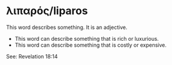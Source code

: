 # λιπαρός/liparos
This word describes something. It is an adjective.

* This word can describe something that is rich or luxurious.
* This word can describe something that is costly or expensive.

See: Revelation 18:14
